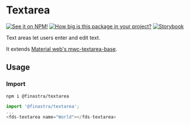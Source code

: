 # Textarea

[![See it on NPM!](https://img.shields.io/npm/v/@finastra/textarea?style=for-the-badge)](https://www.npmjs.com/package/@finastra/textarea)
[![How big is this package in your project?](https://img.shields.io/bundlephobia/minzip/@finastra/textarea?style=for-the-badge)](https://bundlephobia.com/result?p=@finastra/textarea')
[![Storybook](https://shields.io/badge/-Play%20with%20this%20web%20component-2a0481?logo=storybook&style=for-the-badge)](https://finastra.github.io/finastra-design-system/?path=/story/forms-textarea--default)

Text areas let users enter and edit text.

It extends [Material web's mwc-textarea-base](https://github.com/material-components/material-web/tree/master/packages/textarea).

## Usage

### Import

```
npm i @finastra/textarea
```

```ts
import '@finastra/textarea';
...
<fds-textarea name="World"></fds-textarea>
```
